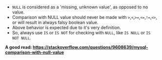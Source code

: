 * `NULL` is considered as a 'missing, unknown value', as opposed to no value.
* Comparison with NULL value should never be made with `>`,`<`,`>=`,`<=`,`!=`,`<>`, or will result in always falsy boolean value.
* Above behavior is expected due to it's very definition. 
* So, always use `IS` or `IS NOT` for checking with `NULL`, like `IS NULL` or `IS NOT NULL`.

**A good read: https://stackoverflow.com/questions/9608639/mysql-comparison-with-null-value**

